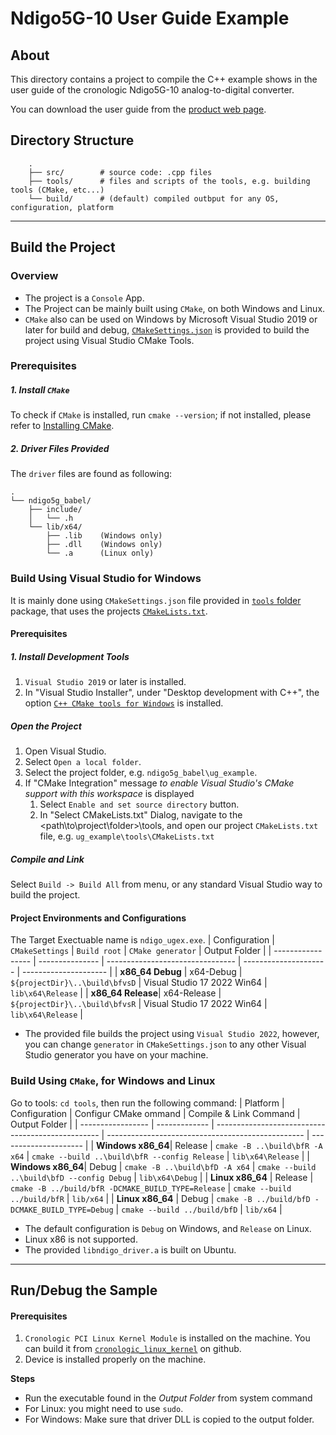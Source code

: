 # Ndigo5G-10 User Guide Example

## About

This directory contains a project to compile the C++ example shows in the user guide of the cronologic Ndigo5G-10 analog-to-digital converter.

You can download the user guide from the [product web page](https://www.cronologic.de/products/adcs/cronologic-ndigo5g-10).

## Directory Structure
```
    .
    ├── src/        # source code: .cpp files
    ├── tools/      # files and scripts of the tools, e.g. building tools (CMake, etc...)
    └── build/      # (default) compiled outbput for any OS, configuration, platform
```

---

## Build the Project

### Overview
- The project is a `Console` App.
- The Project can be mainly built using `CMake`, on both Windows and Linux. 
- `CMake` also can be used on Windows by Microsoft Visual Studio 2019 or later for build and debug, [`CMakeSettings.json`](/tools/CMakeSetting.json) is provided to build the project using Visual Studio CMake Tools.

### Prerequisites

##### 1. Install `CMake`
To check if `CMake` is installed, run `cmake --version`; if not installed, please refer to [Installing CMake](https://cmake.org/install/).

##### 2. Driver Files Provided
The `driver` files are found as following:
```
.
└── ndigo5g_babel/
    ├── include/
    │   └── .h
    └── lib/x64/
        ├── .lib    (Windows only)
        ├── .dll    (Windows only)
        └── .a      (Linux only)
```

### Build Using Visual Studio for Windows
It is mainly done using `CMakeSettings.json` file provided in [`tools` folder](/tools/CMakeSettings.json) package, that uses the projects [`CMakeLists.txt`](/tools/CMakeLists.tx).

#### Prerequisites
##### 1. Install Development Tools
1. `Visual Studio 2019` or later is installed.
2. In "Visual Studio Installer", under "Desktop development with C++", the option [`C++ CMake tools for Windows`](https://docs.microsoft.com/en-us/cpp/build/cmake-projects-in-visual-studio#installation) is installed.

##### Open the Project 
1. Open Visual Studio.
2. Select `Open a local folder`.
3. Select the project folder, e.g. `ndigo5g_babel\ug_example`.
4. If "CMake Integration" message _to enable Visual Studio's CMake support with this workspace_ is displayed
   1. Select `Enable and set source directory` button.
   2. In "Select CMakeLists.txt" Dialog, navigate to the <path\to\project\folder>\tools, and open our project `CMakeLists.txt` file, e.g. `ug_example\tools\CMakeLists.txt`

##### Compile and Link
Select `Build -> Build All` from menu, or any standard Visual Studio way to build the project.

#### Project Environments and Configurations
The Target Exectuable name is `ndigo_ugex.exe`.
| Configuration     | `CMakeSettings` | `Build root`                     | `CMake generator`     | Output Folder          |
| ----------------- | --------------- | -------------------------------- | --------------------- | ---------------------  |
| **x86_64 Debug**  | x64-Debug       | `${projectDir}\..\build\bfvsD`   | Visual Studio 17 2022 Win64 | `lib\x64\Release`   |
| **x86_64 Release**| x64-Release     | `${projectDir}\..\build\bfvsR`   | Visual Studio 17 2022 Win64 | `lib\x64\Release`   |
* The provided file builds the project using `Visual Studio 2022`, however, you can change `generator` in  `CMakeSettings.json` to any other Visual Studio generator you have on your machine.

### Build Using `CMake`, for Windows and Linux

Go to tools: `cd tools`, then run the following command:
| Platform          | Configuration | Configur CMake ommand                                                           | Compile & Link Command                            | Output Folder          |
| ----------------- | ------------- | -------------------------------------------------     | ------------------------------------------------- | ---------------------  |
| **Windows x86_64**| Release       | `cmake -B ..\build\bfR -A x64`                                                  | `cmake --build ..\build\bfR --config Release`     | `lib\x64\Release`   |
| **Windows x86_64**| Debug         | `cmake -B ..\build\bfD -A x64`                                                  | `cmake --build ..\build\bfD --config Debug`       | `lib\x64\Debug`     |
| **Linux x86_64**  | Release       | `cmake -B ../build/bfR -DCMAKE_BUILD_TYPE=Release`                              | `cmake --build ../build/bfR`                      | `lib/x64`   |
| **Linux x86_64**  | Debug         | `cmake -B ../build/bfD -DCMAKE_BUILD_TYPE=Debug`                                | `cmake --build ../build/bfD`                      | `lib/x64`     |

* The default configuration is `Debug` on Windows, and `Release` on Linux.
* Linux x86 is not supported.
* The provided `libndigo_driver.a` is built on Ubuntu.

---

## Run/Debug the Sample

#### Prerequisites
1. `Cronologic PCI Linux Kernel Module` is installed on the machine. You can build it from [`cronologic_linux_kernel`](https://github.com/cronologic-de/cronologic_linux_kernel) on github.
2. Device is installed properly on the machine.

**Steps**
- Run the executable found in the _Output Folder_ from system command
- For Linux: you might need to use `sudo`.
- For Windows: Make sure that driver DLL is copied to the output folder.

